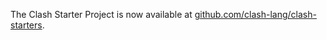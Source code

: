 The Clash Starter Project is now available at [github.com/clash-lang/clash-starters](https://github.com/clash-lang/clash-starters).
